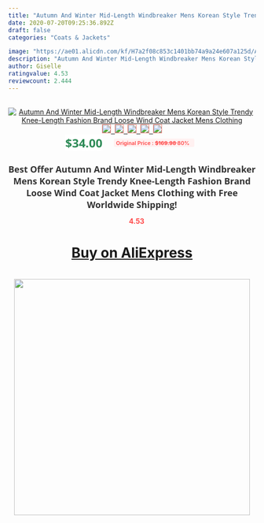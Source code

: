 ```yaml
---
title: "Autumn And Winter Mid-Length Windbreaker Mens Korean Style Trendy Knee-Length Fashion Brand Loose Wind Coat Jacket Mens Clothing"
date: 2020-07-20T09:25:36.892Z
draft: false
categories: "Coats & Jackets"

image: "https://ae01.alicdn.com/kf/H7a2f08c853c1401bb74a9a24e607a125d/Autumn-And-Winter-Mid-Length-Windbreaker-Mens-Korean-Style-Trendy-Knee-Length-Fashion-Brand-Loose-Wind.jpg"
description: "Autumn And Winter Mid-Length Windbreaker Mens Korean Style Trendy Knee-Length Fashion Brand Loose Wind Coat Jacket Mens Clothing"
author: Giselle
ratingvalue: 4.53
reviewcount: 2.444
---
```

<br>
<div style="text-align: center;">
<a href="https://s.click.aliexpress.com/e/_9vO0n3" target="_blank" rel="nofollow noopener noreferrer"><img alt="Autumn And Winter Mid-Length Windbreaker Mens Korean Style Trendy Knee-Length Fashion Brand Loose Wind Coat Jacket Mens Clothing" class="magnifier-image" src="https://ae01.alicdn.com/kf/H7a2f08c853c1401bb74a9a24e607a125d/Autumn-And-Winter-Mid-Length-Windbreaker-Mens-Korean-Style-Trendy-Knee-Length-Fashion-Brand-Loose-Wind.jpg_640x640.jpg">
<br>
<img style="border:1px solid salmon" src="https://ae01.alicdn.com/kf/H7a2f08c853c1401bb74a9a24e607a125d/Autumn-And-Winter-Mid-Length-Windbreaker-Mens-Korean-Style-Trendy-Knee-Length-Fashion-Brand-Loose-Wind.jpg_120x120.jpg">&nbsp;&nbsp;<img style="border:1px solid salmon" src="https://ae01.alicdn.com/kf/Ha2a3ed5903424462a1074c4d8ea19131A/Autumn-And-Winter-Mid-Length-Windbreaker-Mens-Korean-Style-Trendy-Knee-Length-Fashion-Brand-Loose-Wind.jpg_120x120.jpg">&nbsp;&nbsp;<img style="border:1px solid salmon" src="https://ae01.alicdn.com/kf/H547fdbd543fd44a590d7efc4f6d7bab5v/Autumn-And-Winter-Mid-Length-Windbreaker-Mens-Korean-Style-Trendy-Knee-Length-Fashion-Brand-Loose-Wind.jpg_120x120.jpg">&nbsp;&nbsp;<img style="border:1px solid salmon" src="https://ae01.alicdn.com/kf/H21b38a92b995498fafacd54482c6b917C/Autumn-And-Winter-Mid-Length-Windbreaker-Mens-Korean-Style-Trendy-Knee-Length-Fashion-Brand-Loose-Wind.jpg_120x120.jpg">&nbsp;&nbsp;<img style="border:1px solid salmon" src="https://ae01.alicdn.com/kf/H47106cc836554d17aa4a687ad5464d57Q/Autumn-And-Winter-Mid-Length-Windbreaker-Mens-Korean-Style-Trendy-Knee-Length-Fashion-Brand-Loose-Wind.jpg_120x120.jpg"></a></div><br0>
<div style="text-align: center;"><span style="background-color: white; border: 0px; box-sizing: border-box; color: seagreen; display: inline-block; font-family: &quot;open sans&quot; , &quot;arial&quot; , &quot;helvetica&quot; , sans-serif , &quot;heiti&quot;; font-size: 24px; font-stretch: inherit; font-weight: 700; line-height: inherit; margin: 0px 10px 0px 0px; padding: 0px; vertical-align: middle;">$34.00 </span>
<span style="background: rgb(255 , 241 , 241); border-radius: 3px; border: 0px; box-sizing: border-box; color: #ff4747; display: inline-block; font-family: inherit; font-size: 12px; font-stretch: inherit; font-style: inherit; font-variant: inherit; font-weight: 600; line-height: inherit; margin: 0px; padding: 2px 5px; transform: scale(0.9); vertical-align: middle;">Original Price : <b style="text-decoration: line-through;">$169.98 </b> 80%&nbsp;&nbsp;</span></div>
<h1 style="color: #333333; display: inline-block; font-family: &quot;open sans&quot; , &quot;arial&quot; , &quot;helvetica&quot; , sans-serif , &quot;heiti&quot;; font-size: 18px; font-stretch: inherit; font-weight: 700; text-align: center;">Best Offer Autumn And Winter Mid-Length Windbreaker Mens Korean Style Trendy Knee-Length Fashion Brand Loose Wind Coat Jacket Mens Clothing with Free Worldwide Shipping!</h1>
<div style="color: #ff4747; text-align: center;">
<img src="https://4.bp.blogspot.com/-M0ZcTcb-5uY/XleCXlxnR4I/AAAAAAAAAEc/OrjgMkXV1oMQFaCRZj5HQwOCBcu3w1FegCPcBGAYYCw/s1600/star.png" style="height: 15px;">&nbsp;<b>4.53</b></div>
<div class="button_cont" align="center"><a class="buynow_a" href="https://s.click.aliexpress.com/e/_9vO0n3" target="_blank" rel="nofollow noopener noreferrer"><H1>Buy on AliExpress</H1></a></div><br>
<div class="separator" style="clear: both; text-align: center;">
<img src="https://lh3.googleusercontent.com/-pTy5HemUv9M/XlePHvY0dAI/AAAAAAAAAE4/0nX5iRUoIWY8eMW9Dpxeirr157OZliDIgCLcBGAsYHQ/s1600/badge.gif" width="480">
</div>
